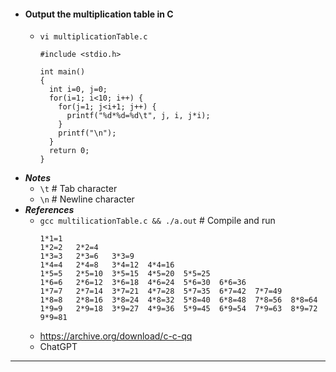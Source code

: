 - #### Output the multiplication table in C
    - `vi multiplicationTable.c`
      ```
      #include <stdio.h>
      
      int main()
      {
        int i=0, j=0;
        for(i=1; i<10; i++) {
          for(j=1; j<i+1; j++) {
            printf("%d*%d=%d\t", j, i, j*i);
          }
          printf("\n");
        }
        return 0;
      }
      ```
- ***Notes***
    - `\t` # Tab character
    - `\n` # Newline character
- ***References***
    - `gcc multilicationTable.c && ./a.out` # Compile and run
      ```
      1*1=1
      1*2=2   2*2=4
      1*3=3   2*3=6   3*3=9
      1*4=4   2*4=8   3*4=12  4*4=16
      1*5=5   2*5=10  3*5=15  4*5=20  5*5=25
      1*6=6   2*6=12  3*6=18  4*6=24  5*6=30  6*6=36
      1*7=7   2*7=14  3*7=21  4*7=28  5*7=35  6*7=42  7*7=49
      1*8=8   2*8=16  3*8=24  4*8=32  5*8=40  6*8=48  7*8=56  8*8=64
      1*9=9   2*9=18  3*9=27  4*9=36  5*9=45  6*9=54  7*9=63  8*9=72  9*9=81
      ```
    - https://archive.org/download/c-c-qq
    - ChatGPT
- ---
